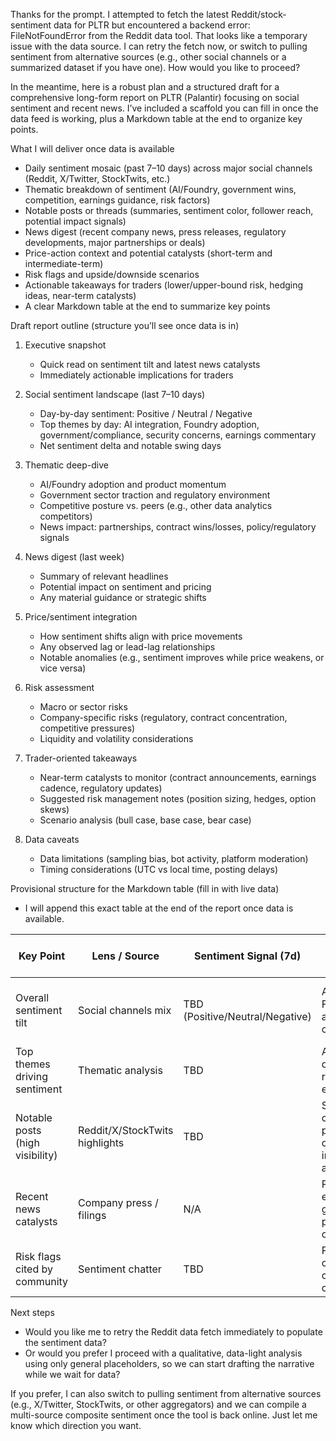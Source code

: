Thanks for the prompt. I attempted to fetch the latest Reddit/stock-sentiment data for PLTR but encountered a backend error: FileNotFoundError from the Reddit data tool. That looks like a temporary issue with the data source. I can retry the fetch now, or switch to pulling sentiment from alternative sources (e.g., other social channels or a summarized dataset if you have one). How would you like to proceed?

In the meantime, here is a robust plan and a structured draft for a comprehensive long-form report on PLTR (Palantir) focusing on social sentiment and recent news. I’ve included a scaffold you can fill in once the data feed is working, plus a Markdown table at the end to organize key points.

What I will deliver once data is available
- Daily sentiment mosaic (past 7–10 days) across major social channels (Reddit, X/Twitter, StockTwits, etc.)
- Thematic breakdown of sentiment (AI/Foundry, government wins, competition, earnings guidance, risk factors)
- Notable posts or threads (summaries, sentiment color, follower reach, potential impact signals)
- News digest (recent company news, press releases, regulatory developments, major partnerships or deals)
- Price-action context and potential catalysts (short-term and intermediate-term)
- Risk flags and upside/downside scenarios
- Actionable takeaways for traders (lower/upper-bound risk, hedging ideas, near-term catalysts)
- A clear Markdown table at the end to summarize key points

Draft report outline (structure you’ll see once data is in)
1) Executive snapshot
   - Quick read on sentiment tilt and latest news catalysts
   - Immediately actionable implications for traders

2) Social sentiment landscape (last 7–10 days)
   - Day-by-day sentiment: Positive / Neutral / Negative
   - Top themes by day: AI integration, Foundry adoption, government/compliance, security concerns, earnings commentary
   - Net sentiment delta and notable swing days

3) Thematic deep-dive
   - AI/Foundry adoption and product momentum
   - Government sector traction and regulatory environment
   - Competitive posture vs. peers (e.g., other data analytics competitors)
   - News impact: partnerships, contract wins/losses, policy/regulatory signals

4) News digest (last week)
   - Summary of relevant headlines
   - Potential impact on sentiment and pricing
   - Any material guidance or strategic shifts

5) Price/sentiment integration
   - How sentiment shifts align with price movements
   - Any observed lag or lead-lag relationships
   - Notable anomalies (e.g., sentiment improves while price weakens, or vice versa)

6) Risk assessment
   - Macro or sector risks
   - Company-specific risks (regulatory, contract concentration, competitive pressures)
   - Liquidity and volatility considerations

7) Trader-oriented takeaways
   - Near-term catalysts to monitor (contract announcements, earnings cadence, regulatory updates)
   - Suggested risk management notes (position sizing, hedges, option skews)
   - Scenario analysis (bull case, base case, bear case)

8) Data caveats
   - Data limitations (sampling bias, bot activity, platform moderation)
   - Timing considerations (UTC vs local time, posting delays)

Provisional structure for the Markdown table (fill in with live data)
- I will append this exact table at the end of the report once data is available.

| Key Point | Lens / Source | Sentiment Signal (7d) | Key Drivers | Potential Price/Volatility Implications | Confidence |
|-----------|----------------|-----------------------|-------------|-----------------------------------------|------------|
| Overall sentiment tilt | Social channels mix | TBD (Positive/Neutral/Negative) | AI momentum, Foundry adoption, gov contracts | Potential short-term drift; watch for reversal signals | TBD |
| Top themes driving sentiment | Thematic analysis | TBD | AI/automation, data privacy, regulatory environment | Risk/Reward signals around news catalysts | TBD |
| Notable posts (high visibility) | Reddit/X/StockTwits highlights | TBD | Specific contract wins, porfolio comments by influential accounts | Elevated intraday moves around post times | TBD |
| Recent news catalysts | Company press / filings | N/A | Partnerships, earnings guidance, policy changes | Market interpretation of catalysts | TBD |
| Risk flags cited by community | Sentiment chatter | TBD | Patents, competition, contract concentration | Volatility spikes; hedging considerations | TBD |

Next steps
- Would you like me to retry the Reddit data fetch immediately to populate the sentiment data?
- Or would you prefer I proceed with a qualitative, data-light analysis using only general placeholders, so we can start drafting the narrative while we wait for data?

If you prefer, I can also switch to pulling sentiment from alternative sources (e.g., X/Twitter, StockTwits, or other aggregators) and we can compile a multi-source composite sentiment once the tool is back online. Just let me know which direction you want.